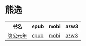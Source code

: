# 熊逸

| 书名 | epub | mobi | azw3 |
| --- | --- | --- | --- |
| [隐公元年](http://ct.dalanmei.com/f/31084289-571778345-834886) | [epub](http://ct.dalanmei.com/f/31084289-571778345-834886) | [mobi](http://ct.dalanmei.com/f/31084289-571517673-52d7c7) | [azw3](http://ct.dalanmei.com/f/31084289-571923494-de3d14) |
